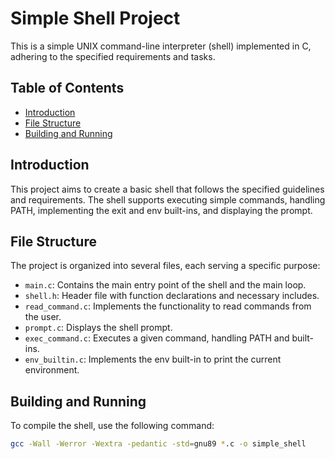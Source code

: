 # Simple Shell Project

This is a simple UNIX command-line interpreter (shell) implemented in C, adhering to the specified requirements and tasks.

## Table of Contents
- [Introduction](#introduction)
- [File Structure](#file-structure)
- [Building and Running](#building-and-running)


## Introduction

This project aims to create a basic shell that follows the specified guidelines and requirements. The shell supports executing simple commands, handling PATH, implementing the exit and env built-ins, and displaying the prompt.

## File Structure

The project is organized into several files, each serving a specific purpose:

- `main.c`: Contains the main entry point of the shell and the main loop.
- `shell.h`: Header file with function declarations and necessary includes.
- `read_command.c`: Implements the functionality to read commands from the user.
- `prompt.c`: Displays the shell prompt.
- `exec_command.c`: Executes a given command, handling PATH and built-ins.
- `env_builtin.c`: Implements the env built-in to print the current environment.

## Building and Running

To compile the shell, use the following command:

```bash
gcc -Wall -Werror -Wextra -pedantic -std=gnu89 *.c -o simple_shell
